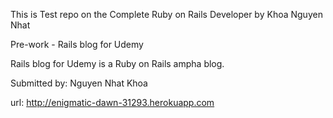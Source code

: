 This is Test repo on the Complete Ruby on Rails Developer by Khoa Nguyen Nhat

Pre-work - Rails blog for Udemy

Rails blog for Udemy is a Ruby on Rails ampha blog.

Submitted by: Nguyen Nhat Khoa 

url: http://enigmatic-dawn-31293.herokuapp.com
